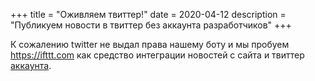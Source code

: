 +++
title = "Оживляем твиттер!"
date = 2020-04-12
description = "Публикуем новости в твиттер без аккаунта разработчиков"
+++

К сожалению twitter не выдал права нашему боту и мы пробуем https://ifttt.com как средство интеграции новостей с сайта и твиттер [аккаунта](https://twitter.com/TcommunityI).
